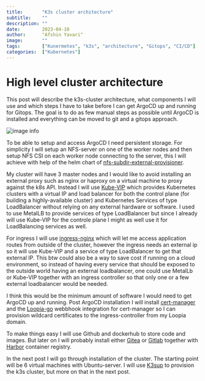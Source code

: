 ```yaml
---
title:       "K3s cluster architecture"
subtitle:    ""
description: ""
date:        2023-04-10
author:      "Afshin Yavari"
image:       ""
tags:        ["Kunermetes", "k3s", "architecture", "Gitops", "CI/CD"]
categories:  ["Kubernetes"]
---
```


# High level cluster architecture

This post will describe the k3s-cluster architecture, what components I will use and which steps I have to take before I can get ArgoCD up and running for Gitops. The goal is to do as few manual steps as possible until ArgoCD is installed and everything can be moved to git and a gitops approach.

![image info](/img/cluster-architecture.excalidraw-communication.png)

To be able to setup and access ArgoCD I need persistent storage. For simplicity I will setup an NFS-server on one of the worker nodes and then setup NFS CSI on each worker node connecting to the server, this I will achieve with help of the helm chart of [nfs-subdir-external-provisioner](https://github.com/kubernetes-sigs/nfs-subdir-external-provisioner).

My cluster will have 3 master nodes and I would like to avoid installing an external proxy such as nginx or haproxy on a virtual machine to proxy against the k8s API. Instead I will use [Kube-VIP](https://kube-vip.io/) which provides Kubernetes clusters with a virtual IP and load balancer for both the control plane (for building a highly-available cluster) and Kubernetes Services of type LoadBalancer without relying on any external hardware or software. I used to use MetalLB to provide services of type LoadBalancer but since I already will use Kube-VIP for the controle plane I might as well use it for LoadBalancing services as well.

For ingress I will use [ingress-nginx](https://github.com/kubernetes/ingress-nginx) which will let me access application routes from outside of the cluster, however the ingress needs an external ip so it will use Kube-VIP and a service of type LoadBalancer to get that external IP. This btw could also be a way to save cost if running on a cloud environment, so instead of having every service that should be exposed to the outside world having an external loadbalancer, one could use MetalLb or Kube-VIP together with an ingress controller so that only one or a few external loadbalancer would be needed.

I think this would be the minimum amount of software I would need to get ArgoCD up and running. Post ArgoCD installation I will install [cert-manager](https://cert-manager.io/) and the [Loopia-go](https://github.com/jonlil/loopia-go) webbhook integration for cert-manager so I can provision wildcard certificates to the ingress-controller from my Loopia domain.

To make things easy I will use Github and dockerhub to store code and images. But later on I will probably install either [Gitea](https://gitea.io) or [Gitlab](https://gitlab.com) together with [Harbor](https://goharbor.io/) container registry.

In the next post I will go through installation of the cluster. The starting point will be 6 virtual machines with Ubuntu-server. I will use [K3sup](https://github.com/alexellis/k3sup) to provision the k3s cluster, but more on that in the next post.